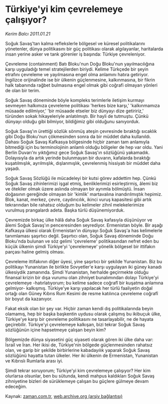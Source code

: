 # Türkiye'yi kim çevrelemeye çalışıyor?

*Kerim Balcı 2011.01.21*

<td class="columnist-detail">
<p>Soğuk Savaş'tan kalma reflekslerle bölgesel ve küresel politikalarını yönetenler, dünya politikasını bir güç politikası olarak algılayanlar, haritalarda insan yerine asker ve tank görenler iş başında: Türkiye çevreleniyor.</p>
<p>
<div id="haberMetinDiv">
<p>Çevreleme (containment) Batı Bloku'nun Doğu Bloku'nun yayılmacılığına karşı uyguladığı temel stratejilerden biriydi. Kelime Türkçede bir şeyin etrafını çevreleme ve yayılmasına engel olma anlamını hatıra getiriyor. İngilizce orijinalinde ise bir ülkenin güçlenmesine, kalkınmasına, bir fikrin halk tabanında rağbet bulmasına engel olmak gibi coğrafi olmayan yönleri de olan bir terim.
<p>Soğuk Savaş döneminde böyle kompleks terimlerle iletişim kurmayı sevmeyen halkımıza çevreleme politikası 'herkes bize karşı,' 'kalkınmamıza müsaade edilmiyor,' 'bir müsaade etseler biz dünyayı dize getiririz,' türünden sokak hikayeleriyle anlatılmıştı. Bir hayli de tutmuştu. Çünkü dünyayı olduğu gibi bilmiyor, bildiğimiz gibi olduğunu sanıyorduk.
<p>Soğuk Savaş'ın ürettiği sözlük sönmüş ateşin çevresinde bıraktığı sıcaklık gibi Doğu Bloku'nun çökmesinden sonra da bir müddet daha kullanıldı. Dahası Soğuk Savaş Kafkasya bölgesinde hiçbir zaman tam anlamıyla bitmediği için bu terminolojinin anlamlı olduğu bölgeler de hep var oldu. Yani Berlin Duvarı'nı yıktığımız gece Soğuk Savaş'ın sözlüğünü yakamadık. Dolayısıyla da artık yerinde bulunmayan bir duvarın, kafalarda bıraktığı kuşatılmışlık, ayrılmışlık, dışlanmışlık, çevrelenmiş hissiyatı bir müddet daha yaşadı.
<p>Soğuk Savaş Sözlüğü ile mücadeleyi bir kutsi görev addettim hep. Çünkü Soğuk Savaş zihinlerimizi işgal etmiş, benliklerimizi esirleştirmiş, âlemi biz ve ötekiler olmak üzere aslında olmayan bir ayrımla bölmüştü. İnsan doğasının gereğinde olmayan bir 'kimlik' martavalına inandırılmıştık hepimiz. Blok, kanat, merkez, çevre, caydırıcılık, ikinci vuruş kapasitesi gibi artık tekrarından bile rahatsız olduğum bu kelimeler zihnî melekelerimize vurulmuş prangalardı adeta. Başka türlü düşünemiyorduk.
<p>Çevremizde birkaç ülke hâlâ daha Soğuk Savaş kafasıyla düşünüyor ve âlemi Soğuk Savaş'ın penceresinden seyrediyor. Ermenistan böyle. Bir aşağı Kafkasya ülkesi olarak Ermenistan'ın dünyayı Soğuk Savaş'a has kelimelerle tanımlaması şaşırtıcı değil. Şaşırtıcı olan, Soğuk Savaş döneminde Doğu Bloku'nda bulunan ve söz gelimi 'çevreleme' politikasından nefret eden bu küçük ülkenin şimdi Türkiye'yi 'çevrelemeye' yönelik bölgesel bir ittifakın parçası haline gelmiş olması.
<p>Çevreleme ittifakının diğer üyesi, yine şaşırtıcı bir şekilde Yunanistan. Biz bu politikayı Yunanistan ile birlikte Sovyetler'e karşı uygulayan iki güney kanadı ülkesiydik zamanında. Şimdi Yunanistan, herhalde geçirmekte olduğu finansal krizin bir dışa vurumu olan zihniyet bunalımından dolayı Türkiye'yi çevrelemeye -hatırlatıyorum; bu kelime sadece coğrafî bir kuşatma anlamına gelmiyor- kalkışmış. Türkiye'ye karşı yapılacak her türlü faaliyetin doğal ortağı olan Güney Kıbrıs Rum Kesimi de resme katılınca çevreleme coğrafî bir boyut da kazanıyor.
<p>Fakat eksik olan bir şey var. Hiçbir zaman kendi dış politikalarında beyin olamamış, hep bir başka başkentin uydusu olarak çalışmış bu ikibuçuk ülke, Türkiye'ye karşı bir çevreleme politikasını ne tasarlayabilir, ne de hayata geçirebilir. Türkiye'yi çevrelemeye kalkışan, bizi tekrar Soğuk Savaş sözlüğünün içine hapsetmeye çalışan beyin kim?
<p>Bölgemizde dünya siyasetini güç siyaseti olarak gören iki ülke daha var: İsrail ve İran. Her ikisi de, Türkiye'nin bölgede güçlenmesinden rahatsız olan, ve garip bir şekilde birbirlerine kabadayılık yaparak Soğuk Savaş sözlüğünü hayatta tutan ülkeler. Her iki ülkenin de Ermenistan, Yunanistan ve Kıbrıslı Rumlarla arası iyi.
<p>Şimdi tekrar soruyorum; Türkiye'yi kim çevrelemeye çalışıyor? Her kim olurlarsa olsunlar, ben bu sütunda, kendi mahpus kaldıkları Soğuk Savaş zihniyetine bizleri de sürüklemeye çalışan bu güçlere gülmeye devam edeceğim. </p></p></p></p></p></p></p></p></p></div>
</p>
<a href="http://web.archive.org/web/20110127192219/mailto:k.balci@zaman.com.tr">
</a></td>

Kaynak: [zaman.com.tr](http://zaman.com.tr/yazar.do?yazino=1082152), [web.archive.org (arşiv bağlantısı)](http://web.archive.org/web/20110127192219/http://www.zaman.com.tr:80/yazar.do?yazino=1082152)
